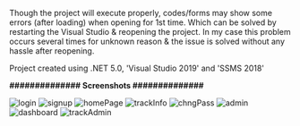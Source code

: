 Though the project will execute properly, codes/forms may show some errors (after loading) when opening for 1st time. Which can be solved by restarting the Visual Studio & reopening the project.
In my case this problem occurs several times for unknown reason & the issue is solved without any hassle after reopening.

Project created using .NET 5.0, 'Visual Studio 2019' and 'SSMS 2018'

<b>############## Screenshots ##############</b><br/>

![login](https://user-images.githubusercontent.com/65038036/220990585-4a06a92f-ab29-4ee0-acd1-96024b6fe9a6.PNG)
![signup](https://user-images.githubusercontent.com/65038036/220990568-97f5d9b7-7feb-4934-b486-c6b52f65c45f.PNG)
![homePage](https://user-images.githubusercontent.com/65038036/220990820-247ed5fd-2314-4373-bbf2-85808335c1e4.PNG)
![trackInfo](https://user-images.githubusercontent.com/65038036/220990855-0ed3b84e-b8b2-40ea-b9cc-359ed176f649.PNG)
![chngPass](https://user-images.githubusercontent.com/65038036/220990865-9c9e7731-364a-4cd4-91a5-90e3f2c8bb99.PNG)
![admin](https://user-images.githubusercontent.com/65038036/220990909-6c27821b-bd7f-4b29-a77c-dcb4fccbfe94.PNG)
![dashboard](https://user-images.githubusercontent.com/65038036/220990928-0ace774d-c976-4488-953e-746aece1ce0f.PNG)
![trackAdmin](https://user-images.githubusercontent.com/65038036/220990940-aaed1169-b9ae-4f51-98cd-d327f5c5a3ab.PNG)

